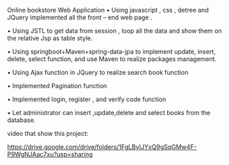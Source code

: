 
Online bookstore Web Application
•	Using javascript ,  css ,  detree and JQuery implemented all the front – end web page .

•	Using JSTL to get data from session , loop all the data and show them on the relative Jsp as table style.

•	Using springboot+Maven+spring-data-jpa to implement update, insert, delete,  select function, and use Maven to realize packages management.

•	Using Ajax function in JQuery to realize search book function

•	Implemented Pagination function 

•	Implemented login, register , and verify code function

•	Let administrator can insert ,update,delete and select books from the database.

video that show this project:

https://drive.google.com/drive/folders/1FgLByIJYxQ9gSqGMw4F-P9WgNJAac7xu?usp=sharing
